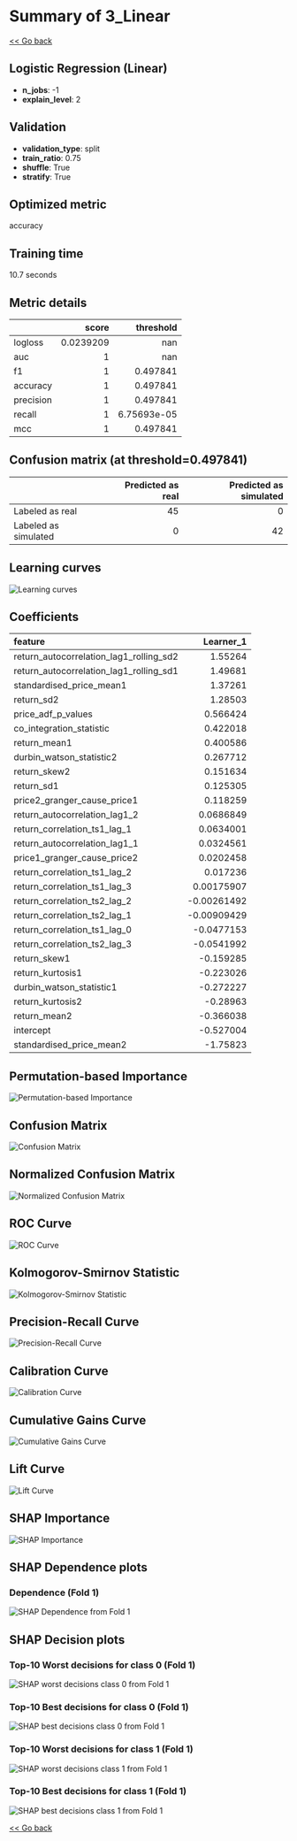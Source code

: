 # Summary of 3_Linear

[<< Go back](../README.md)


## Logistic Regression (Linear)
- **n_jobs**: -1
- **explain_level**: 2

## Validation
 - **validation_type**: split
 - **train_ratio**: 0.75
 - **shuffle**: True
 - **stratify**: True

## Optimized metric
accuracy

## Training time

10.7 seconds

## Metric details
|           |     score |     threshold |
|:----------|----------:|--------------:|
| logloss   | 0.0239209 | nan           |
| auc       | 1         | nan           |
| f1        | 1         |   0.497841    |
| accuracy  | 1         |   0.497841    |
| precision | 1         |   0.497841    |
| recall    | 1         |   6.75693e-05 |
| mcc       | 1         |   0.497841    |


## Confusion matrix (at threshold=0.497841)
|                      |   Predicted as real |   Predicted as simulated |
|:---------------------|--------------------:|-------------------------:|
| Labeled as real      |                  45 |                        0 |
| Labeled as simulated |                   0 |                       42 |

## Learning curves
![Learning curves](learning_curves.png)

## Coefficients
| feature                                 |   Learner_1 |
|:----------------------------------------|------------:|
| return_autocorrelation_lag1_rolling_sd2 |  1.55264    |
| return_autocorrelation_lag1_rolling_sd1 |  1.49681    |
| standardised_price_mean1                |  1.37261    |
| return_sd2                              |  1.28503    |
| price_adf_p_values                      |  0.566424   |
| co_integration_statistic                |  0.422018   |
| return_mean1                            |  0.400586   |
| durbin_watson_statistic2                |  0.267712   |
| return_skew2                            |  0.151634   |
| return_sd1                              |  0.125305   |
| price2_granger_cause_price1             |  0.118259   |
| return_autocorrelation_lag1_2           |  0.0686849  |
| return_correlation_ts1_lag_1            |  0.0634001  |
| return_autocorrelation_lag1_1           |  0.0324561  |
| price1_granger_cause_price2             |  0.0202458  |
| return_correlation_ts1_lag_2            |  0.017236   |
| return_correlation_ts1_lag_3            |  0.00175907 |
| return_correlation_ts2_lag_2            | -0.00261492 |
| return_correlation_ts2_lag_1            | -0.00909429 |
| return_correlation_ts1_lag_0            | -0.0477153  |
| return_correlation_ts2_lag_3            | -0.0541992  |
| return_skew1                            | -0.159285   |
| return_kurtosis1                        | -0.223026   |
| durbin_watson_statistic1                | -0.272227   |
| return_kurtosis2                        | -0.28963    |
| return_mean2                            | -0.366038   |
| intercept                               | -0.527004   |
| standardised_price_mean2                | -1.75823    |


## Permutation-based Importance
![Permutation-based Importance](permutation_importance.png)
## Confusion Matrix

![Confusion Matrix](confusion_matrix.png)


## Normalized Confusion Matrix

![Normalized Confusion Matrix](confusion_matrix_normalized.png)


## ROC Curve

![ROC Curve](roc_curve.png)


## Kolmogorov-Smirnov Statistic

![Kolmogorov-Smirnov Statistic](ks_statistic.png)


## Precision-Recall Curve

![Precision-Recall Curve](precision_recall_curve.png)


## Calibration Curve

![Calibration Curve](calibration_curve_curve.png)


## Cumulative Gains Curve

![Cumulative Gains Curve](cumulative_gains_curve.png)


## Lift Curve

![Lift Curve](lift_curve.png)



## SHAP Importance
![SHAP Importance](shap_importance.png)

## SHAP Dependence plots

### Dependence (Fold 1)
![SHAP Dependence from Fold 1](learner_fold_0_shap_dependence.png)

## SHAP Decision plots

### Top-10 Worst decisions for class 0 (Fold 1)
![SHAP worst decisions class 0 from Fold 1](learner_fold_0_shap_class_0_worst_decisions.png)
### Top-10 Best decisions for class 0 (Fold 1)
![SHAP best decisions class 0 from Fold 1](learner_fold_0_shap_class_0_best_decisions.png)
### Top-10 Worst decisions for class 1 (Fold 1)
![SHAP worst decisions class 1 from Fold 1](learner_fold_0_shap_class_1_worst_decisions.png)
### Top-10 Best decisions for class 1 (Fold 1)
![SHAP best decisions class 1 from Fold 1](learner_fold_0_shap_class_1_best_decisions.png)

[<< Go back](../README.md)
